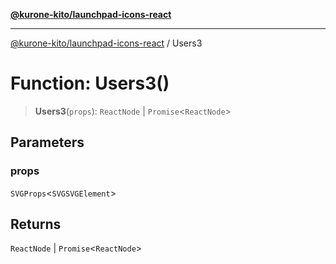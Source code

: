 [**@kurone-kito/launchpad-icons-react**](../README.md)

***

[@kurone-kito/launchpad-icons-react](../globals.md) / Users3

# Function: Users3()

> **Users3**(`props`): `ReactNode` \| `Promise`\<`ReactNode`\>

## Parameters

### props

`SVGProps`\<`SVGSVGElement`\>

## Returns

`ReactNode` \| `Promise`\<`ReactNode`\>
